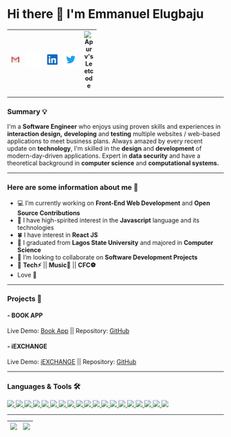# Hi there 👋 I'm Emmanuel Elugbaju

|  [<img src="https://github.com/Amchuz/Amchuz/blob/master/gmail.jpeg" alt="gmail logo" width="24">](mailto:mailtoelugbajuemmanueltobi@gmail.com) |  [<img src="https://raw.githubusercontent.com/Delta456/Delta456/master/img/github.png" alt="github logo" width="34">](https://github.com/elughsmanuel) |  [<img src="https://github.com/Amchuz/Amchuz/blob/master/linkedin.jpeg" alt="linkedin logo" width="24">](https://www.linkedin.com/in/emmanuel-elugbaju/) |  [<img src="https://raw.githubusercontent.com/Delta456/Delta456/master/img/twitter.png" alt="twitter logo" width="34">](https://twitter.com/elughsm) |  [<img align="left" alt="Apurv's Leetcode" width="22px" src="https://cdn.jsdelivr.net/npm/simple-icons@v3/icons/medium.svg"/>](https://medium.com/@elughsmanuel) 
|---|---|---|---|---|

----

### Summary 💡

I'm a <strong>Software Engineer</strong> who enjoys using proven skills and experiences in <strong>interaction design,</strong> <strong>developing</strong> and <strong>testing</strong> multiple websites / web-based applications to meet business plans. Always amazed by every recent update on <strong>technology</strong>, I'm skilled in the <strong>design</strong> and <strong>development</strong> of modern-day-driven applications. Expert in <strong>data security</strong> and have a theoretical background in <strong>computer science</strong> and <strong>computational systems.</strong> 

----

### Here are some information about me 📌 

- 💻 I’m currently working on <strong>Front-End Web Development</strong> and <strong>Open Source Contributions</strong>
- 💎 I have high-spirited interest in the <strong>Javascript</strong> language and its technologies
- 🍀 I have interest in <strong>React JS</strong>
- 📖 I graduated from <strong>Lagos State University</strong> and majored in <strong>Computer Science</strong>
- 💪 I’m looking to collaborate on <strong>Software Development Projects</strong>
- 🚀 <strong>Tech⚡</strong> || <strong>Music🎵</strong> || <strong>CFC⚽</strong> 
- Love 💜 

----
### Projects 🔨

#### - BOOK APP
Live Demo: [Book App](https://thebookapp.netlify.app/) || Repository: [GitHub](https://github.com/elughsmanuel/book-app)

#### - iEXCHANGE
Live Demo: [iEXCHANGE](https://iexchange.netlify.app/) || Repository: [GitHub](https://github.com/elughsmanuel/iexchange)
 
----

### Languages & Tools 🛠

<a href="https://github.com/elughsmanuel">
<img src = "https://img.shields.io/badge/-HTML5-E34F26?style=flat&logo=html5&logoColor=white"> <img src = "https://img.shields.io/badge/-CSS3-1572B6?style=flat&logo=css3&logoColor=white">
<img src="https://img.shields.io/badge/-Bootstrap-563D7C?style=flat&logo=bootstrap&logoColor=white">
<img src="https://img.shields.io/badge/-JavaScript-eed718?style=flat&logo=javascript&logoColor=ffffff">
<img src="https://img.shields.io/badge/-Sass-cc6699?style=flat&logo=sass&logoColor=ffffff">
<img src="https://img.shields.io/badge/-React-000000?style=flat&logo=react&logoColor=00c8ff">
<img src="https://img.shields.io/badge/-MongoDB-4DB33D?style=flat&logo=mongodb&logoColor=FFFFFF">
<img src="https://img.shields.io/badge/-GraphQL-e535ab?style=flat&logo=graphql&logoColor=FFFFFF">
<img src="https://img.shields.io/badge/-MySQL-F29111?style=flat&logo=mysql&logoColor=FFFFFF">
<img src="https://img.shields.io/badge/-Express.js-787878?style=flat">
<img src="https://img.shields.io/badge/-Node.js-3C873A?style=flat&logo=Node.js&logoColor=white">
<img src="https://img.shields.io/badge/-Firebase-FFA611?style=flat&logo=firebase&logoColor=FFFFFF">
<img src="http://img.shields.io/badge/-Google%20Cloud%20Platform-4285F4?style=flat&logo=google%20cloud&logoColor=white">
<img src="https://img.shields.io/badge/-Progressive Web Apps-5A0FC8?style=flat">
<img src="http://img.shields.io/badge/-Git-F1502F?style=flat&logo=git&logoColor=FFFFFF">
<img src="http://img.shields.io/badge/-Github-000000?style=flat&logo=github&logoColor=FFFFFF">
<img src="http://img.shields.io/badge/-VS%20Code-007ACC?style=flat&logo=visual%20studio%20code&logoColor=white">
<img src="http://img.shields.io/badge/-Heroku-430098?style=flat&logo=heroku&logoColor=white">
<img src="http://img.shields.io/badge/-Vercel-black?style=flat&logo=vercel&logoColor=white">
</a>

----

| <a href="https://github.com/elughsmanuel"><img src="https://github-readme-stats.vercel.app/api?username=elughsmanuel&show_icons=true&hide=contribs&cache_seconds=86400&theme=radical"></a> | <a href="https://github.com/elughsmanuel"><img src="https://github-readme-stats.vercel.app/api/top-langs/?username=elughsmanuel&layout=compact" /></a> |
| ------------- | ------------- |
